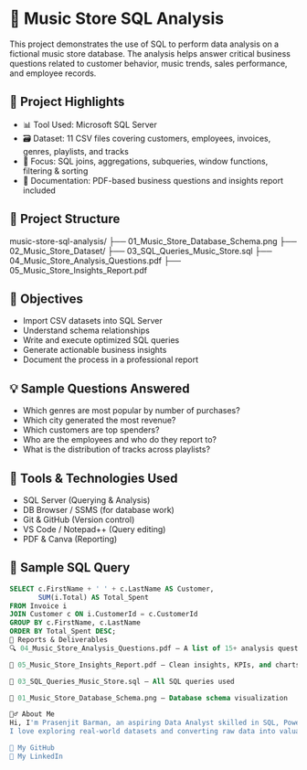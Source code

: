 # 🎵 Music Store SQL Analysis

This project demonstrates the use of SQL to perform data analysis on a fictional music store database. The analysis helps answer critical business questions related to customer behavior, music trends, sales performance, and employee records.

## 📌 Project Highlights

- 📊 Tool Used: Microsoft SQL Server
- 🗃️ Dataset: 11 CSV files covering customers, employees, invoices, genres, playlists, and tracks
- 🧠 Focus: SQL joins, aggregations, subqueries, window functions, filtering & sorting
- 📄 Documentation: PDF-based business questions and insights report included

## 📁 Project Structure

music-store-sql-analysis/ ├── 01_Music_Store_Database_Schema.png ├── 02_Music_Store_Dataset/ ├── 03_SQL_Queries_Music_Store.sql ├── 04_Music_Store_Analysis_Questions.pdf ├── 05_Music_Store_Insights_Report.pdf


## 🎯 Objectives

- Import CSV datasets into SQL Server  
- Understand schema relationships  
- Write and execute optimized SQL queries  
- Generate actionable business insights  
- Document the process in a professional report

## 💡 Sample Questions Answered

- Which genres are most popular by number of purchases?
- Which city generated the most revenue?
- Which customers are top spenders?
- Who are the employees and who do they report to?
- What is the distribution of tracks across playlists?

## 🧰 Tools & Technologies Used

- SQL Server (Querying & Analysis)
- DB Browser / SSMS (for database work)
- Git & GitHub (Version control)
- VS Code / Notepad++ (Query editing)
- PDF & Canva (Reporting)

## 📌 Sample SQL Query

```sql
SELECT c.FirstName + ' ' + c.LastName AS Customer,
       SUM(i.Total) AS Total_Spent
FROM Invoice i
JOIN Customer c ON i.CustomerId = c.CustomerId
GROUP BY c.FirstName, c.LastName
ORDER BY Total_Spent DESC;
📎 Reports & Deliverables
🔍 04_Music_Store_Analysis_Questions.pdf — A list of 15+ analysis questions

📑 05_Music_Store_Insights_Report.pdf — Clean insights, KPIs, and charts

🧾 03_SQL_Queries_Music_Store.sql — All SQL queries used

🧭 01_Music_Store_Database_Schema.png — Database schema visualization

🙋‍♂️ About Me
Hi, I'm Prasenjit Barman, an aspiring Data Analyst skilled in SQL, Power BI, Excel, and Python.
I love exploring real-world datasets and converting raw data into valuable business insights.

📎 My GitHub
📎 My LinkedIn
